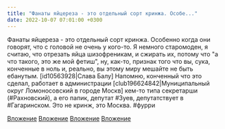 ```yaml
---
title: "Фанаты яйцереза - это отдельный сорт кринжа. Особе..."
date: 2022-10-07 07:01:00 +0300
---
```


Фанаты яйцереза - это отдельный сорт кринжа. Особенно когда они говорят, что с головой не очень у кого-то.
Я немного старомоден, я считаю, что отрезать яйца шизофреникам, и сжирать их, потому что "а что такого, это же мой фетиш", ну, как-то, признак того что вы, сука, конченные в ноль и, реально, вы этому миру мешайте не быть ебанутым.
[id10563928|Слава Балу]
Напомню, конченный что это сделал, работает в администрации [club196624842|Муниципальный округ Ломоносовский в городе Москв] кем-то типа секретарши (#Рахновский), а его папик, депутат #Зуев, депутатствует в #Гагаринском. Это не кринж, это Москва.
#фурри


[Вложение](https://vk.com/photo41076938_457249166)
[Вложение](https://vk.com/photo41076938_457249167)
[Вложение](https://vk.com/photo41076938_457249178)
[Вложение](https://vk.com/photo41076938_457249179)
